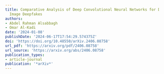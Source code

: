 ```yaml
---
title: Comparative Analysis of Deep Convolutional Neural Networks for Detecting Medical
  Image Deepfakes
authors:
- Abdel Rahman Alsabbagh
- Omar Al-Kadi
date: '2024-01-08'
publishDate: '2024-06-17T17:54:29.574375Z'
doi: 'https://doi.org/10.48550/arXiv.2406.08758'
url_pdf: 'https://arxiv.org/pdf/2406.08758'
url_source: 'https://arxiv.org/abs/2406.08758'
publication_types:
- article-journal
publication: '*arXiv*'
---
```

